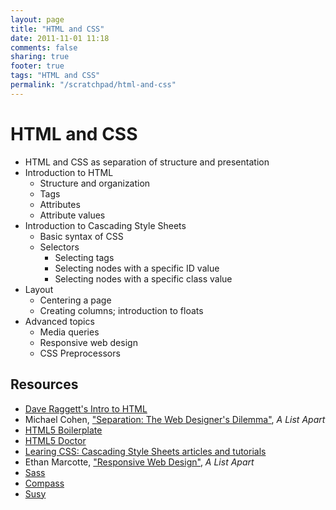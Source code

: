 ```yaml
---
layout: page 
title: "HTML and CSS"
date: 2011-11-01 11:18
comments: false
sharing: true
footer: true
tags: "HTML and CSS"
permalink: "/scratchpad/html-and-css"
---
```

# HTML and CSS

* HTML and CSS as separation of structure and presentation
* Introduction to HTML
  * Structure and organization
  * Tags
  * Attributes
  * Attribute values
* Introduction to Cascading Style Sheets
  * Basic syntax of CSS
  * Selectors
    * Selecting tags
    * Selecting nodes with a specific ID value
    * Selecting nodes with a specific class value
* Layout
  * Centering a page
  * Creating columns; introduction to floats
* Advanced topics
  * Media queries
  * Responsive web design
  * CSS Preprocessors

## Resources

 * [Dave Raggett's Intro to HTML][1]
 * Michael Cohen, ["Separation: The Web Designer's Dilemma"][2], _A List
   Apart_
 * [HTML5 Boilerplate][3]
 * [HTML5 Doctor][4]
 * [Learing CSS: Cascading Style Sheets articles and tutorials][5]
 * Ethan Marcotte, ["Responsive Web Design"][6], _A List Apart_
 * [Sass][sass]
 * [Compass][compass]
 * [Susy][susy]

[1]: http://www.w3.org/MarkUp/Guide/
[2]: http://html5boilerplate.com/
[3]: http://www.alistapart.com/articles/separationdilemma/
[4]: http://html5doctor.com/
[5]: http://www.w3.org/Style/CSS/learning
[6]: http://www.alistapart.com/articles/responsive-web-design/
[sass]: http://sass-lang.com/
[compass]: http://compass-style.org/
[susy]: http://susy.oddbird.net/
